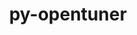 ---
title: "py-opentuner"
layout: cache
categories: [package, develop-2024-10-13]
meta: {"versions": ["0.8.7"], "compilers": ["gcc@=11.4.0", "gcc@=9.4.0", "oneapi@=2024.2.1"], "oss": ["ubuntu20.04", "ubuntu22.04"], "platforms": ["linux"], "targets": ["neoverse_v1", "ppc64le", "x86_64_v3"], "stacks": ["e4s", "e4s-neoverse_v1", "e4s-oneapi", "e4s-power", "root"], "num_specs": 4, "num_specs_by_stack": {"e4s-power": 1, "root": 4, "e4s-neoverse_v1": 1, "e4s": 1, "e4s-oneapi": 1}}
spec_details: [{"hash": "acxx4rjczyyw4txdle5vpzz3lwuwwcny", "compiler": "gcc@=9.4.0", "versions": ["0.8.7"], "os": "ubuntu20.04", "platform": "linux", "target": "ppc64le", "variants": ["build_system=python_pip"], "stacks": ["e4s-power", "root"], "size": "-", "tarball": "https://binaries.spack.io/develop-2024-10-13/build_cache/linux-ubuntu20.04-ppc64le/gcc-9.4.0/py-opentuner-0.8.7/linux-ubuntu20.04-ppc64le-gcc-9.4.0-py-opentuner-0.8.7-acxx4rjczyyw4txdle5vpzz3lwuwwcny.spack"}, {"hash": "auaol2c6wqbwtmjlzoqcdnomy4zbibuy", "compiler": "gcc@=11.4.0", "versions": ["0.8.7"], "os": "ubuntu22.04", "platform": "linux", "target": "neoverse_v1", "variants": ["build_system=python_pip"], "stacks": ["e4s-neoverse_v1", "root"], "size": "-", "tarball": "https://binaries.spack.io/develop-2024-10-13/build_cache/linux-ubuntu22.04-neoverse_v1/gcc-11.4.0/py-opentuner-0.8.7/linux-ubuntu22.04-neoverse_v1-gcc-11.4.0-py-opentuner-0.8.7-auaol2c6wqbwtmjlzoqcdnomy4zbibuy.spack"}, {"hash": "2qsrk33hookofon6yjni3ovicdafr5yk", "compiler": "gcc@=11.4.0", "versions": ["0.8.7"], "os": "ubuntu22.04", "platform": "linux", "target": "x86_64_v3", "variants": ["build_system=python_pip"], "stacks": ["e4s", "root"], "size": "-", "tarball": "https://binaries.spack.io/develop-2024-10-13/build_cache/linux-ubuntu22.04-x86_64_v3/gcc-11.4.0/py-opentuner-0.8.7/linux-ubuntu22.04-x86_64_v3-gcc-11.4.0-py-opentuner-0.8.7-2qsrk33hookofon6yjni3ovicdafr5yk.spack"}, {"hash": "6coa5gva2en2kjqvusnclqj42sm2vinl", "compiler": "oneapi@=2024.2.1", "versions": ["0.8.7"], "os": "ubuntu22.04", "platform": "linux", "target": "x86_64_v3", "variants": ["build_system=python_pip"], "stacks": ["root", "e4s-oneapi"], "size": "-", "tarball": "https://binaries.spack.io/develop-2024-10-13/build_cache/linux-ubuntu22.04-x86_64_v3/oneapi-2024.2.1/py-opentuner-0.8.7/linux-ubuntu22.04-x86_64_v3-oneapi-2024.2.1-py-opentuner-0.8.7-6coa5gva2en2kjqvusnclqj42sm2vinl.spack"}]
---